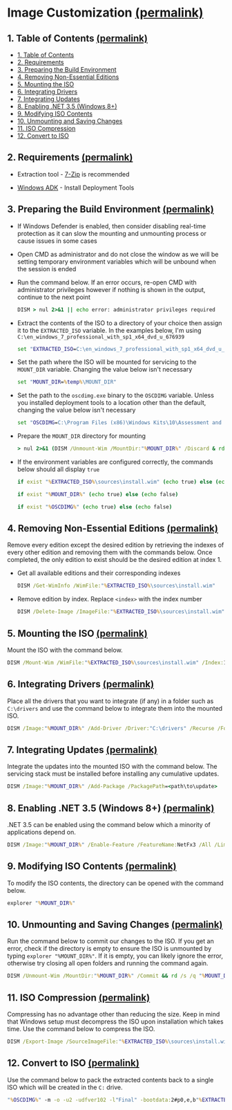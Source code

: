 <h1 id="image-customization">Image Customization <a href="#image-customization">(permalink)</a></h1>

<h2 id="table-of-contents">1. Table of Contents <a href="#table-of-contents">(permalink)</a></h2>

- [1. Table of Contents](#table-of-contents)
- [2. Requirements](#requirements)
- [3. Preparing the Build Environment](#preparing-the-build-environment)
- [4. Removing Non-Essential Editions](#removing-non-essential-editions)
- [5. Mounting the ISO](#mounting-the-iso)
- [6. Integrating Drivers](#integrating-drivers)
- [7. Integrating Updates](#integrating-updates)
- [8. Enabling .NET 3.5 (Windows 8+)](#enabling-net-35-windows-8)
- [9. Modifying ISO Contents](#modifying-iso-contents)
- [10. Unmounting and Saving Changes](#unmounting-and-saving-changes)
- [11. ISO Compression](#iso-compression)
- [12. Convert to ISO](#convert-to-iso)

<h2 id="requirements">2. Requirements <a href="#requirements">(permalink)</a></h2>

- Extraction tool - [7-Zip](https://www.7-zip.org) is recommended

- [Windows ADK](https://docs.microsoft.com/en-us/windows-hardware/get-started/adk-install) - Install Deployment Tools

<h2 id="preparing-the-build-environment">3. Preparing the Build Environment <a href="#preparing-the-build-environment">(permalink)</a></h2>

- If Windows Defender is enabled, then consider disabling real-time protection as it can slow the mounting and unmounting process or cause issues in some cases

- Open CMD as administrator and do not close the window as we will be setting temporary environment variables which will be unbound when the session is ended

- Run the command below. If an error occurs, re-open CMD with administrator privileges however if nothing is shown in the output, continue to the next point

    ```bat
    DISM > nul 2>&1 || echo error: administrator privileges required
    ```

- Extract the contents of the ISO to a directory of your choice then assign it to the ``EXTRACTED_ISO`` variable. In the examples below, I'm using ``C:\en_windows_7_professional_with_sp1_x64_dvd_u_676939``

    ```bat
    set "EXTRACTED_ISO=C:\en_windows_7_professional_with_sp1_x64_dvd_u_676939"
    ```

- Set the path where the ISO will be mounted for servicing to the ``MOUNT_DIR`` variable. Changing the value below isn't necessary

    ```bat
    set "MOUNT_DIR=%temp%\MOUNT_DIR"
    ```

- Set the path to the ``oscdimg.exe`` binary to the ``OSCDIMG`` variable. Unless you installed deployment tools to a location other than the default, changing the value below isn't necessary

    ```bat
    set "OSCDIMG=C:\Program Files (x86)\Windows Kits\10\Assessment and Deployment Kit\Deployment Tools\amd64\Oscdimg\oscdimg.exe"
    ```

- Prepare the ``MOUNT_DIR`` directory for mounting

    ```bat
    > nul 2>&1 (DISM /Unmount-Wim /MountDir:"%MOUNT_DIR%" /Discard & rd /s /q "%MOUNT_DIR%" & mkdir "%MOUNT_DIR%")
    ```

- If the environment variables are configured correctly, the commands below should all display ``true``

    ```bat
    if exist "%EXTRACTED_ISO%\sources\install.wim" (echo true) else (echo false)
    ```

    ```bat
    if exist "%MOUNT_DIR%" (echo true) else (echo false)
    ```

    ```bat
    if exist "%OSCDIMG%" (echo true) else (echo false)
    ```

<h2 id="removing-non-essential-editions">4. Removing Non-Essential Editions <a href="#removing-non-essential-editions">(permalink)</a></h2>

Remove every edition except the desired edition by retrieving the indexes of every other edition and removing them with the commands below. Once completed, the only edition to exist should be the desired edition at index 1.

- Get all available editions and their corresponding indexes

    ```bat
    DISM /Get-WimInfo /WimFile:"%EXTRACTED_ISO%\sources\install.wim"
    ```

- Remove edition by index. Replace ``<index>`` with the index number

    ```bat
    DISM /Delete-Image /ImageFile:"%EXTRACTED_ISO%\sources\install.wim" /Index:<index>
    ```

<h2 id="mounting-the-iso">5. Mounting the ISO <a href="#mounting-the-iso">(permalink)</a></h2>

Mount the ISO with the command below.

```bat
DISM /Mount-Wim /WimFile:"%EXTRACTED_ISO%\sources\install.wim" /Index:1 /MountDir:"%MOUNT_DIR%"
```

<h2 id="integrating-drivers">6. Integrating Drivers <a href="#integrating-drivers">(permalink)</a></h2>

Place all the drivers that you want to integrate (if any) in a folder such as ``C:\drivers`` and use the command below to integrate them into the mounted ISO.

```bat
DISM /Image:"%MOUNT_DIR%" /Add-Driver /Driver:"C:\drivers" /Recurse /ForceUnsigned
```

<h2 id="integrating-updates">7. Integrating Updates <a href="#integrating-updates">(permalink)</a></h2>

Integrate the updates into the mounted ISO with the command below. The servicing stack must be installed before installing any cumulative updates.

```bat
DISM /Image:"%MOUNT_DIR%" /Add-Package /PackagePath=<path\to\update>
```

<h2 id="enabling-net-35-windows-8">8. Enabling .NET 3.5 (Windows 8+) <a href="#enabling-net-35-windows-8">(permalink)</a></h2>

.NET 3.5 can be enabled using the command below which a minority of applications depend on.

```bat
DISM /Image:"%MOUNT_DIR%" /Enable-Feature /FeatureName:NetFx3 /All /LimitAccess /Source:"%EXTRACTED_ISO%\sources\sxs"
```

<h2 id="modifying-iso-contents">9. Modifying ISO Contents <a href="#modifying-iso-contents">(permalink)</a></h2>

To modify the ISO contents, the directory can be opened with the command below.

```bat
explorer "%MOUNT_DIR%"
```

<h2 id="unmounting-and-saving-changes">10. Unmounting and Saving Changes <a href="#unmounting-and-saving-changes">(permalink)</a></h2>

Run the command below to commit our changes to the ISO. If you get an error, check if the directory is empty to ensure the ISO is unmounted by typing ``explorer "%MOUNT_DIR%"``. If it is empty, you can likely ignore the error, otherwise try closing all open folders and running the command again.

```bat
DISM /Unmount-Wim /MountDir:"%MOUNT_DIR%" /Commit && rd /s /q "%MOUNT_DIR%"
```

<h2 id="iso-compression">11. ISO Compression <a href="#iso-compression">(permalink)</a></h2>

Compressing has no advantage other than reducing the size. Keep in mind that Windows setup must decompress the ISO upon installation which takes time. Use the command below to compress the ISO.

```bat
DISM /Export-Image /SourceImageFile:"%EXTRACTED_ISO%\sources\install.wim" /SourceIndex:1 /DestinationImageFile:"%EXTRACTED_ISO%\sources\install.esd" /Compress:recovery /CheckIntegrity && del /f /q "%EXTRACTED_ISO%\sources\install.wim"
```

<h2 id="convert-to-iso">12. Convert to ISO <a href="#convert-to-iso">(permalink)</a></h2>

Use the command below to pack the extracted contents back to a single ISO which will be created in the ``C:`` drive.

```bat
"%OSCDIMG%" -m -o -u2 -udfver102 -l"Final" -bootdata:2#p0,e,b"%EXTRACTED_ISO%\boot\etfsboot.com"#pEF,e,b"%EXTRACTED_ISO%\efi\microsoft\boot\efisys.bin" "%EXTRACTED_ISO%" "C:\Final.iso"
```
